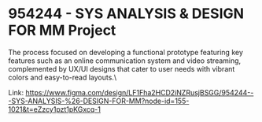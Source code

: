 # 954244 - SYS ANALYSIS & DESIGN FOR MM Project
The process focused on developing a functional prototype featuring key features such as an online communication system and video streaming, complemented by UX/UI designs that cater to user needs with vibrant colors and easy-to-read layouts.\

Link: https://www.figma.com/design/LF1Fha2HCD2iNZRusjBSGG/954244---SYS-ANALYSIS-%26-DESIGN-FOR-MM?node-id=155-1021&t=eZzcy1pzt1pKGxcq-1
